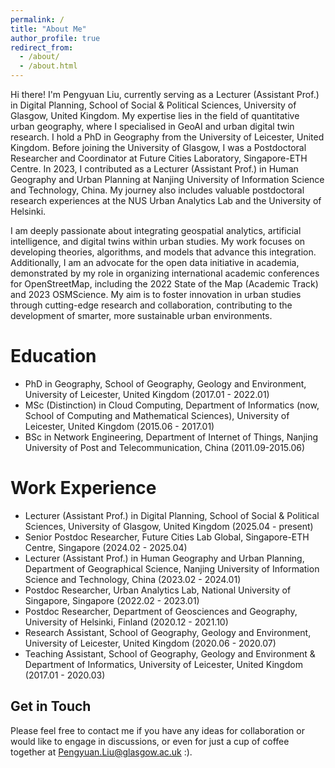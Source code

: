 ```yaml
---
permalink: /
title: "About Me"
author_profile: true
redirect_from: 
  - /about/
  - /about.html
---
```


Hi there! I'm Pengyuan Liu, currently serving as a Lecturer (Assistant Prof.) in Digital Planning, School of Social & Political Sciences, University of Glasgow, United Kingdom. My expertise lies in the field of quantitative urban geography, where I specialised in GeoAI and urban digital twin research. I hold a PhD in Geography from the University of Leicester, United Kingdom. Before joining the University of Glasgow, I was a Postdoctoral Researcher and Coordinator at Future Cities Laboratory, Singapore-ETH Centre. In 2023, I contributed as a Lecturer (Assistant Prof.) in Human Geography and Urban Planning at Nanjing University of Information Science and Technology, China. My journey also includes valuable postdoctoral research experiences at the NUS Urban Analytics Lab and the University of Helsinki.

I am deeply passionate about integrating geospatial analytics, artificial intelligence, and digital twins within urban studies. My work focuses on developing theories, algorithms, and models that advance this integration. Additionally, I am an advocate for the open data initiative in academia, demonstrated by my role in organizing international academic conferences for OpenStreetMap, including the 2022 State of the Map (Academic Track) and 2023 OSMScience. My aim is to foster innovation in urban studies through cutting-edge research and collaboration, contributing to the development of smarter, more sustainable urban environments.

Education
======

* PhD in Geography, School of Geography, Geology and Environment, University of Leicester, United Kingdom (2017.01 - 2022.01)
* MSc (Distinction) in Cloud Computing, Department of Informatics (now, School of Computing and Mathematical Sciences), University of Leicester, United Kingdom (2015.06 - 2017.01)
* BSc in Network Engineering, Department of Internet of Things, Nanjing University of Post and Telecommunication, China (2011.09-2015.06)

Work Experience
======
* Lecturer (Assistant Prof.) in Digital Planning, School of Social & Political Sciences, University of Glasgow, United Kingdom (2025.04 - present)
* Senior Postdoc Researcher, Future Cities Lab Global, Singapore-ETH Centre, Singapore (2024.02 - 2025.04)
* Lecturer (Assistant Prof.) in Human Geography and Urban Planning, Department of Geographical Science, Nanjing University of Information Science and Technology, China (2023.02 - 2024.01)
* Postdoc Researcher, Urban Analytics Lab, National University of Singapore, Singapore (2022.02 - 2023.01)
* Postdoc Researcher, Department of Geosciences and Geography, University of Helsinki, Finland (2020.12 - 2021.10)
* Research Assistant, School of Geography, Geology and Environment, University of Leicester, United Kingdom (2020.06 - 2020.07)
* Teaching Assistant, School of Geography, Geology and Environment & Department of Informatics, University of Leicester, United Kingdom (2017.01 - 2020.03)

Get in Touch
------
Please feel free to contact me if you have any ideas for collaboration or would like to engage in discussions, or even for just a cup of coffee together at <Pengyuan.Liu@glasgow.ac.uk> :). 


